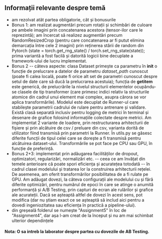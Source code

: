 ## Informații relevante despre temă ##

* am rezolvat atât partea obligatorie, cât și bonusurile
* Bonus 1: am realizat augmentări precum rotații și schimbări de culoare pe ambele imagini prin concatenarea acestora (tensor-ilor care le reprezintă); am încercat să realizez augmentări precum RandomResizedCrop (pentru care concatenarea ar fi putut elimina demarcația între cele 2 imagini) prin reținerea stării de random din Pytorch (state = torch.get_rng_state() / torch.set_rng_state(state)); prima variantă a fost facilă și datorită logicii bine decuplate a framework-ului de lucru implementat.
* Bonus 2 -- câteva aspecte: clasa Dataset primește ca parametru în **__init__** o funcție de prelucrare a datelor de parametru *dataset_path* cunoscut (poate fi calea locală, poate fi orice alt set de parametri cunoscut despre setul de date care să ducă la prelucrarea acestuia); funcția de **__getitem__** este generică, de prelucrările la nivelul structurii elementelor ocupându-se clasele de tip transformer (care primesc indici relativ la structurile atomice din cadrul unui element mai complex, asupra cărora se vor aplica transformările). Modelul este decuplat de Runner-ul care stabilește parametrii cadrului de rulare pentru antrenare și validare. Există clasă separată inclusiv pentru logging de metrici în terminal și desenare de grafice folosind informațiile colectate despre metrici. Am implementat 2 variante de loadere, prin restructurarea arhitecturii de fișiere și prin alcătuire de csv / preluare din csv, varianta dorită de utilizator fiind transmisă prin parametri la Runner. În utils.py se găsesc diferite funcții de tipul celei care se dorește a fi transmisă pentru alcătuirea dataset-ului. Transformările se pot face pe CPU sau GPU, în funcție de preferință.
* Bonus 2+3: implementat prin adăugarea facilităților de dropout, optimizatori, regularizări, normalizări etc. -- ceea ce am învățat din temele anterioare că poate spori eficiența și acuratețea totodată -- în cadrul clasei modelului și tratarea lor la construirea arhitecturii rețelei. De asemenea, am oferit transformărilor posibilitatea de a fi rulate pe GPU. Am adăugat dovezi, la câteva configurații ale modelului cu și fără diferite optimizări, pentru numărul de epoci în care se atinge o anumită performanță și A/B Testing, prin capturi de ecran ale rulărilor și grafice ale acurateții. Dacă se așteaptă altfel de dovezi în acest sens, pot modifica (dar nu știam exact ce se așteaptă să includ aici pentru a dovedi ingeniozitatea sau eficiența în practică a pipeline-ului).
* din greșeală folderul se numește "Assignment5" în loc de "Assignment4", dar așa l-am creat de la început și nu am mai schimbat ulterior dependințele

#### Nota: O sa intreb la laborator despre partea cu dovezile de AB Testing. ####
